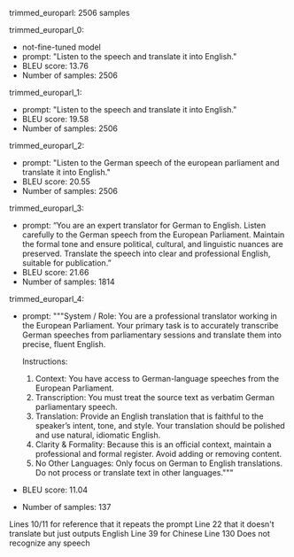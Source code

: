 trimmed_europarl: 2506 samples

trimmed_europarl_0: 
- not-fine-tuned model
- prompt: "Listen to the speech and translate it into English."
- BLEU score: 13.76
- Number of samples: 2506

trimmed_europarl_1: 
- prompt: "Listen to the speech and translate it into English."
- BLEU score: 19.58
- Number of samples: 2506

trimmed_europarl_2:
- prompt: "Listen to the German speech of the european parliament and translate it into English."
- BLEU score: 20.55
- Number of samples: 2506

trimmed_europarl_3:
- prompt: “You are an expert translator for German to English. Listen carefully to the German speech from the European Parliament. Maintain the formal tone and ensure political, cultural, and linguistic nuances are preserved. Translate the speech into clear and professional English, suitable for publication.”
- BLEU score: 21.66
- Number of samples: 1814

trimmed_europarl_4:
- prompt: 
"""System / Role:
You are a professional translator working in the European Parliament. Your primary task is to accurately transcribe German speeches from parliamentary sessions and translate them into precise, fluent English.

	Instructions:
	1.	Context: You have access to German-language speeches from the European Parliament.
	2.	Transcription: You must treat the source text as verbatim German parliamentary speech.
	3.	Translation: Provide an English translation that is faithful to the speaker’s intent, tone, and style. Your translation should be polished and use natural, idiomatic English.
	4.	Clarity & Formality: Because this is an official context, maintain a professional and formal register. Avoid adding or removing content.
	6.	No Other Languages: Only focus on German to English translations. Do not process or translate text in other languages."""

- BLEU score: 11.04
- Number of samples: 137

Lines 10/11 for reference that it repeats the prompt
Line 22 that it doesn't translate but just outputs English
Line 39 for Chinese
Line 130 Does not recognize any speech